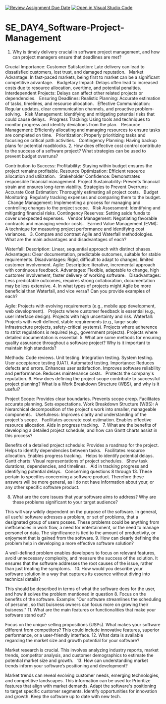 [![Review Assignment Due Date](https://classroom.github.com/assets/deadline-readme-button-22041afd0340ce965d47ae6ef1cefeee28c7c493a6346c4f15d667ab976d596c.svg)](https://classroom.github.com/a/9pw6JKcu)
[![Open in Visual Studio Code](https://classroom.github.com/assets/open-in-vscode-2e0aaae1b6195c2367325f4f02e2d04e9abb55f0b24a779b69b11b9e10269abc.svg)](https://classroom.github.com/online_ide?assignment_repo_id=18598285&assignment_repo_type=AssignmentRepo)
# SE_DAY4_Software-Project-Management



1. Why is timely delivery crucial in software project management, and how can project managers ensure that deadlines are met?

Crucial Importance:
Customer Satisfaction: Late delivery can lead to dissatisfied customers, lost trust, and damaged reputation.   
Market Advantage: In fast-paced markets, being first to market can be a significant competitive advantage.   
Budgetary Impact: Delays often lead to increased costs due to resource allocation, overtime, and potential penalties.   
Interdependent Projects: Delays can affect other related projects or dependencies.   
Ensuring Deadlines:
Realistic Planning: Accurate estimation of tasks, timelines, and resource allocation.   
Effective Communication: Regular updates, clear communication channels, and proactive problem-solving.   
Risk Management: Identifying and mitigating potential risks that could cause delays.   
Progress Tracking: Using tools and techniques to monitor progress and identify deviations from the plan.   
Resource Management: Efficiently allocating and managing resources to ensure tasks are completed on time.   
Prioritization: Properly prioritizing tasks and focusing on critical path activities.   
Contingency Planning: Having backup plans for potential roadblocks.
2. How does effective cost control contribute to the success of a software project? What strategies can be used to prevent budget overruns?

Contribution to Success:
Profitability: Staying within budget ensures the project remains profitable.
Resource Optimization: Efficient resource allocation and utilization.   
Stakeholder Confidence: Demonstrates responsible financial management.
Project Sustainability: Prevents financial strain and ensures long-term viability.
Strategies to Prevent Overruns:
Accurate Cost Estimation: Thoroughly estimating all project costs.   
Budget Monitoring: Regularly tracking expenses and comparing them to the budget.   
Change Management: Implementing a process for managing and controlling changes to the project scope.   
Risk Assessment: Identifying and mitigating financial risks.
Contingency Reserves: Setting aside funds to cover unexpected expenses.   
Vendor Management: Negotiating favorable contracts and managing vendor costs.   
Earned Value Management (EVM): A technique for measuring project performance and identifying cost variances.   
3. Compare and contrast Agile and Waterfall methodologies. What are the main advantages and disadvantages of each?

Waterfall:
Description: Linear, sequential approach with distinct phases.
Advantages: Clear documentation, predictable outcomes, suitable for stable requirements.
Disadvantages: Rigid, difficult to adapt to changes, limited customer involvement.
Agile:
Description: Iterative, incremental approach with continuous feedback.
Advantages: Flexible, adaptable to change, high customer involvement, faster delivery of working software.   
Disadvantages: Less predictable outcomes, requires strong collaboration, documentation may be less extensive.
4. In what types of projects might Agile be more beneficial than Waterfall, and vice versa? Can you provide examples of each?

Agile:
Projects with evolving requirements (e.g., mobile app development, web development).   
Projects where customer feedback is essential (e.g., user interface design).
Projects with high uncertainty and risk.
Waterfall:
Projects with well-defined, stable requirements (e.g., large-scale infrastructure projects, safety-critical systems).
Projects where adherence to strict regulations is required (e.g., government projects).
Projects where detailed documentation is essential.
5. What are some methods for ensuring quality assurance throughout a software project? Why is it important to maintain high standards?

Methods:
Code reviews.
Unit testing.
Integration testing.
System testing.
User acceptance testing (UAT).
Automated testing.
Importance:
Reduces defects and errors.
Enhances user satisfaction.
Improves software reliability and performance.
Reduces maintenance costs.   
Protects the company's reputation.
6. How does defining the project scope contribute to successful project planning? What is a Work Breakdown Structure (WBS), and why is it useful?

Project Scope:
Provides clear boundaries.
Prevents scope creep.
Facilitates accurate planning.
Sets expectations.
Work Breakdown Structure (WBS):
A hierarchical decomposition of the project's work into smaller, manageable components.   
Usefulness:
Improves clarity and understanding of the project's scope.   
Facilitates accurate cost estimation.
Enables effective resource allocation.
Aids in progress tracking.   
7. What are the benefits of developing a detailed project schedule, and how can Gantt charts assist in this process?

Benefits of a detailed project schedule:
Provides a roadmap for the project.   
Helps to identify dependencies between tasks.   
Facilitates resource allocation.
Enables progress tracking.   
Helps to identify potential delays.
Gantt charts:
Visual representations of project schedules.   
Show task durations, dependencies, and timelines.   
Aid in tracking progress and identifying potential delays.   
Concerning questions 8 through 13. These pertain to specifics concerning a software product. Therefore these answers will be more general, as i do not have information about your, or any other specific software product.

8. What are the core issues that your software aims to address? Why are these problems significant to your target audience?

This will vary wildly dependent on the purpose of the software. In general, all useful software adresses a problem, or set of problems, that a designated group of users posses. These problems could be anything from inefficencies in work flow, a need for entertainment, or the need to manage personel or data. The significance is tied to the amount of productivity, or enjoyment that is gained from the software.
9. How can clearly defining the problem help in developing a more effective software solution?

A well-defined problem enables developers to focus on relevant features, avoid unnecessary complexity, and measure the success of the solution. It ensures that the software addresses the root causes of the issue, rather than just treating the symptoms.   
10. How would you describe your software solution in a way that captures its essence without diving into technical details?

This should be described in terms of what the software does for the user, and how it solves the problem mentioned in question 8. Focus on the benefits of the software. Example: "Our software streamlines the scheduling of personel, so that buisness owners can focus more on growing their buisness."
11. What are the main features or functionalities that make your software stand out?

Focus on the unique selling propositions (USPs). What makes your software different from competitors? This could include innovative features, superior performance, or a user-friendly interface.
12. What data is available regarding the market size and growth potential for your software?

Market research is crucial. This involves analyzing industry reports, market trends, competitor analysis, and customer demographics to estimate the potential market size and growth.   
13. How can understanding market trends inform your software’s positioning and development?

Market trends can reveal evolving customer needs, emerging technologies, and competitive landscapes. This information can be used to:
Prioritize features that align with market demands.
Adapt the software's positioning to target specific customer segments.
Identify opportunities for innovation and growth.
Keep the software up to date with new tech.
